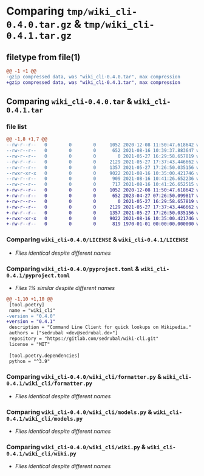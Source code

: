 # Comparing `tmp/wiki_cli-0.4.0.tar.gz` & `tmp/wiki_cli-0.4.1.tar.gz`

## filetype from file(1)

```diff
@@ -1 +1 @@
-gzip compressed data, was "wiki_cli-0.4.0.tar", max compression
+gzip compressed data, was "wiki_cli-0.4.1.tar", max compression
```

## Comparing `wiki_cli-0.4.0.tar` & `wiki_cli-0.4.1.tar`

### file list

```diff
@@ -1,8 +1,7 @@
--rw-r--r--   0        0        0     1052 2020-12-08 11:50:47.618642 wiki_cli-0.4.0/LICENSE
--rw-r--r--   0        0        0      652 2021-08-16 10:39:37.883647 wiki_cli-0.4.0/pyproject.toml
--rw-r--r--   0        0        0        0 2021-05-27 16:29:58.657819 wiki_cli-0.4.0/wiki_cli/__init__.py
--rw-r--r--   0        0        0     2129 2021-05-27 17:37:43.446662 wiki_cli-0.4.0/wiki_cli/formatter.py
--rw-r--r--   0        0        0     1357 2021-05-27 17:26:50.035156 wiki_cli-0.4.0/wiki_cli/models.py
--rwxr-xr-x   0        0        0     9022 2021-08-16 10:35:00.421746 wiki_cli-0.4.0/wiki_cli/wiki.py
--rw-r--r--   0        0        0      909 2021-08-16 10:41:26.652236 wiki_cli-0.4.0/setup.py
--rw-r--r--   0        0        0      717 2021-08-16 10:41:26.652515 wiki_cli-0.4.0/PKG-INFO
+-rw-r--r--   0        0        0     1052 2020-12-08 11:50:47.618642 wiki_cli-0.4.1/LICENSE
+-rw-r--r--   0        0        0      652 2023-04-27 07:26:50.099817 wiki_cli-0.4.1/pyproject.toml
+-rw-r--r--   0        0        0        0 2021-05-27 16:29:58.657819 wiki_cli-0.4.1/wiki_cli/__init__.py
+-rw-r--r--   0        0        0     2129 2021-05-27 17:37:43.446662 wiki_cli-0.4.1/wiki_cli/formatter.py
+-rw-r--r--   0        0        0     1357 2021-05-27 17:26:50.035156 wiki_cli-0.4.1/wiki_cli/models.py
+-rwxr-xr-x   0        0        0     9022 2021-08-16 10:35:00.421746 wiki_cli-0.4.1/wiki_cli/wiki.py
+-rw-r--r--   0        0        0      819 1970-01-01 00:00:00.000000 wiki_cli-0.4.1/PKG-INFO
```

### Comparing `wiki_cli-0.4.0/LICENSE` & `wiki_cli-0.4.1/LICENSE`

 * *Files identical despite different names*

### Comparing `wiki_cli-0.4.0/pyproject.toml` & `wiki_cli-0.4.1/pyproject.toml`

 * *Files 1% similar despite different names*

```diff
@@ -1,10 +1,10 @@
 [tool.poetry]
 name = "wiki_cli"
-version = "0.4.0"
+version = "0.4.1"
 description = "Command Line Client for quick lookups on Wikipedia."
 authors = ["sedrubal <dev@sedrubal.de>"]
 repository = "https://gitlab.com/sedrubal/wiki-cli.git"
 license = "MIT"
 
 [tool.poetry.dependencies]
 python = "^3.9"
```

### Comparing `wiki_cli-0.4.0/wiki_cli/formatter.py` & `wiki_cli-0.4.1/wiki_cli/formatter.py`

 * *Files identical despite different names*

### Comparing `wiki_cli-0.4.0/wiki_cli/models.py` & `wiki_cli-0.4.1/wiki_cli/models.py`

 * *Files identical despite different names*

### Comparing `wiki_cli-0.4.0/wiki_cli/wiki.py` & `wiki_cli-0.4.1/wiki_cli/wiki.py`

 * *Files identical despite different names*

